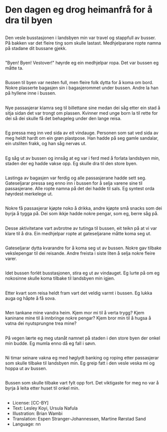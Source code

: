 # Den dagen eg drog heimanfrå for å dra til byen

##
Den vesle busstasjonen i landsbyen min var travel og stappfull av busser. På bakken var det fleire ting som skulle lastast. Medhjelparane ropte namna på stadane dit bussane gjekk.

##
"Byen! Byen! Vestover!" høyrde eg ein medhjelpar ropa. Det var bussen eg måtte ta.

##
Bussen til byen var nesten full, men fleire folk dytta for å koma om bord. Nokre plasserte bagasjen sin i bagasjerommet under bussen. Andre la han på hyllene inne i bussen.

##
Nye passasjerar klamra seg til billettane sine medan dei såg etter ein stad å sitja sidan det var trongt om plassen. Kvinner med unge born la til rette for dei så dei skulle få det behageleg under den lange reisa.

##
Eg pressa meg inn ved sida av eit vindauge. Personen som sat ved sida av meg heldt hardt om ein grøn plastpose. Han hadde på seg gamle sandalar, ein utsliten frakk, og han såg nervøs ut.

##
Eg såg ut av bussen og innsåg at eg var i ferd med å forlata landsbyen min, staden der eg hadde vakse opp. Eg skulle dra til den store byen.

##
Lastinga av bagasjen var ferdig og alle passasjerane hadde sett seg. Gateseljarar pressa seg enno inn i bussen for å selja varene sine til passasjerane. Alle ropte namna på det dei hadde til sals. Eg syntest orda høyrdest merkelege ut.

##
Nokre få passasjerar kjøpte noko å drikka, andre kjøpte små snacks som dei byrja å tygga på. Dei som ikkje hadde nokre pengar, som eg, berre såg på.

##
Desse aktivitetane vart avbrotne av tutinga til bussen, eit teikn på at vi var klare til å dra. Ein medhjelpar ropte at gateseljarane måtte koma seg ut.

##
Gateseljarar dytta kvarandre for å koma seg ut av bussen. Nokre gav tilbake vekslepengar til dei reisande. Andre freista i siste liten å selja nokre fleire varer.

##
Idet bussen forlét busstasjonen, stira eg ut av vindauget. Eg lurte på om eg nokosinne skulle koma tilbake til landsbyen min igjen.

##
Etter kvart som reisa heldt fram vart det veldig varmt i bussen. Eg lukka auga og håpte å få sova.

##
Men tankane mine vandra heim. Kjem mor mi til å verta trygg? Kjem kaninane mine til å innbringe nokre pengar? Kjem bror min til å hugsa å vatna dei nyutsprungne trea mine?

##
På vegen lærte eg meg utanåt namnet på staden i den store byen der onkel min budde. Eg mumla enno då eg fall i søvn.

##
Ni timar seinare vakna eg med høglydt banking og roping etter passasjerar som skulle tilbake til landsbyen min. Eg greip fatt i den vesle veska mi og hoppa ut av bussen.

##
Bussen som skulle tilbake vart fylt opp fort. Det viktigaste for meg no var å byrja å leita etter huset til onkel min.

##
* License: [CC-BY]
* Text: Lesley Koyi, Ursula Nafula
* Illustration: Brian Wambi
* Translation: Espen Stranger-Johannessen, Martine Rørstad Sand
* Language: nn
